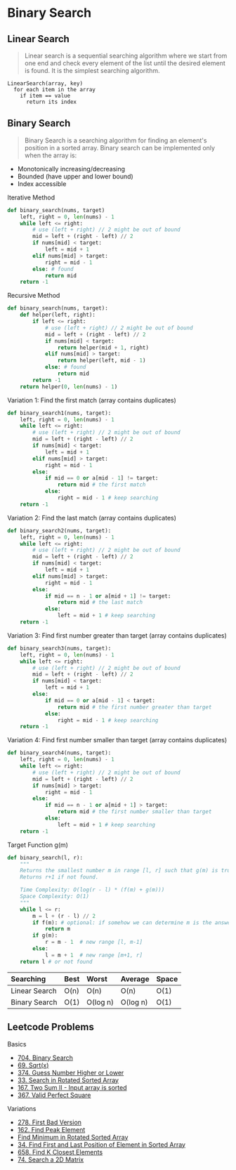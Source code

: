 # Binary Search

## Linear Search

> Linear search is a sequential searching algorithm where we start from one end and check every element of the list until the desired element is found. It is the simplest searching algorithm.
```
LinearSearch(array, key)
  for each item in the array
    if item == value
      return its index
```

## Binary Search

> Binary Search is a searching algorithm for finding an element's position in a sorted array. Binary search can be implemented only when the array is:
- Monotonically increasing/decreasing
- Bounded (have upper and lower bound)
- Index accessible

Iterative Method
```py
def binary_search(nums, target)
    left, right = 0, len(nums) - 1
    while left <= right:
        # use (left + right) // 2 might be out of bound
        mid = left + (right - left) // 2
        if nums[mid] < target:
            left = mid + 1
        elif nums[mid] > target:
            right = mid - 1
        else: # found
            return mid
    return -1
```

Recursive Method
```py
def binary_search(nums, target):
    def helper(left, right):
        if left <= right:
            # use (left + right) // 2 might be out of bound
            mid = left + (right - left) // 2
            if nums[mid] < target:
                return helper(mid + 1, right)
            elif nums[mid] > target:
                return helper(left, mid - 1)
            else: # found
                return mid
        return -1
    return helper(0, len(nums) - 1)
```

Variation 1: Find the first match (array contains duplicates)
```py
def binary_search1(nums, target):
    left, right = 0, len(nums) - 1
    while left <= right:
        # use (left + right) // 2 might be out of bound
        mid = left + (right - left) // 2
        if nums[mid] < target:
            left = mid + 1
        elif nums[mid] > target:
            right = mid - 1
        else:
            if mid == 0 or a[mid - 1] != target:
                return mid # the first match
            else:
                right = mid - 1 # keep searching
    return -1
```

Variation 2: Find the last match (array contains duplicates)
```py
def binary_search2(nums, target):
    left, right = 0, len(nums) - 1
    while left <= right:
        # use (left + right) // 2 might be out of bound
        mid = left + (right - left) // 2
        if nums[mid] < target:
            left = mid + 1
        elif nums[mid] > target:
            right = mid - 1
        else:
            if mid == n - 1 or a[mid + 1] != target:
                return mid # the last match
            else:
                left = mid + 1 # keep searching
    return -1
```

Variation 3: Find first number greater than target (array contains duplicates)
```py
def binary_search3(nums, target):
    left, right = 0, len(nums) - 1
    while left <= right:
        # use (left + right) // 2 might be out of bound
        mid = left + (right - left) // 2
        if nums[mid] < target:
            left = mid + 1
        else:
            if mid == 0 or a[mid - 1] < target:
                return mid # the first number greater than target
            else:
                right = mid - 1 # keep searching
    return -1
```

Variation 4: Find first number smaller than target (array contains duplicates)
```py
def binary_search4(nums, target):
    left, right = 0, len(nums) - 1
    while left <= right:
        # use (left + right) // 2 might be out of bound
        mid = left + (right - left) // 2
        if nums[mid] > target:
            right = mid - 1
        else:
            if mid == n - 1 or a[mid + 1] > target:
                return mid # the first number smaller than target
            else:
                left = mid + 1 # keep searching
    return -1
```

Target Function g(m)
```py
def binary_search(l, r):
    """
    Returns the smallest number m in range [l, r] such that g(m) is true.
    Returns r+1 if not found.

    Time Complexity: O(log(r - l) * (f(m) + g(m)))
    Space Complexity: O(1)
    """
    while l <= r:
        m = l + (r - l) // 2
        if f(m): # optional: if somehow we can determine m is the answer, return it
            return m
        if g(m):
            r = m - 1  # new range [l, m-1]
        else:
            l = m + 1  # new range [m+1, r]
    return l # or not found
```

| Searching      | Best     | Worst    | Average  | Space     |
| :------------- | :------- | :------- | :------- | :-------- |
| Linear Search  | O(n)     | O(n)     | O(n)     | O(1)      |
| Binary Search  | O(1)     | O(log n) | O(log n) | O(1)      |

## Leetcode Problems

Basics

- [704. Binary Search](https://leetcode.com/problems/binary-search/)
- [69. Sqrt(x)](https://leetcode.com/problems/sqrtx/)
- [374. Guess Number Higher or Lower](https://leetcode.com/problems/guess-number-higher-or-lower/)
- [33. Search in Rotated Sorted Array](https://leetcode.com/problems/search-in-rotated-sorted-array/)
- [167. Two Sum II - Input array is sorted](https://leetcode.com/problems/two-sum-ii-input-array-is-sorted/)
- [367. Valid Perfect Square](https://leetcode.com/problems/valid-perfect-square/)

Variations

- [278. First Bad Version](https://leetcode.com/problems/first-bad-version/)
- [162. Find Peak Element](https://leetcode.com/problems/find-peak-element/)
- [Find Minimum in Rotated Sorted Array](https://leetcode.com/problems/find-minimum-in-rotated-sorted-array/)
- [34. Find First and Last Position of Element in Sorted Array](https://leetcode.com/problems/find-first-and-last-position-of-element-in-sorted-array/)
- [658. Find K Closest Elements](https://leetcode.com/problems/find-k-closest-elements/)
- [74. Search a 2D Matrix](https://leetcode.com/problems/search-a-2d-matrix/)
